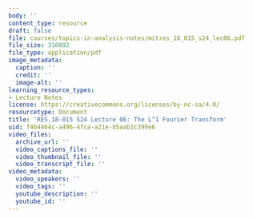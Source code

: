 ```yaml
---
body: ''
content_type: resource
draft: false
file: courses/topics-in-analysis-notes/mitres_18_015_s24_lec06.pdf
file_size: 310892
file_type: application/pdf
image_metadata:
  caption: ''
  credit: ''
  image-alt: ''
learning_resource_types:
- Lecture Notes
license: https://creativecommons.org/licenses/by-nc-sa/4.0/
resourcetype: Document
title: 'RES.18-015 S24 Lecture 06: The L^1 Fourier Transform'
uid: f464464c-a496-4fca-a21e-b5aab2c399e6
video_files:
  archive_url: ''
  video_captions_file: ''
  video_thumbnail_file: ''
  video_transcript_file: ''
video_metadata:
  video_speakers: ''
  video_tags: ''
  youtube_description: ''
  youtube_id: ''
---
```

